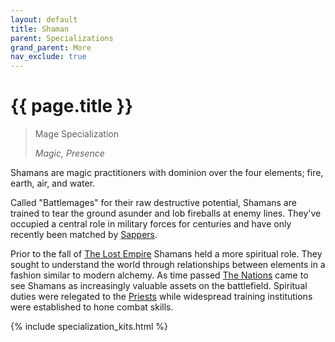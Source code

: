 ```yaml
---
layout: default
title: Shaman
parent: Specializations
grand_parent: More
nav_exclude: true
---
```


# {{ page.title }}

> Mage Specialization
> 
> _Magic, Presence_

Shamans are magic practitioners with dominion over the four elements; fire, earth, air, and water.

Called "Battlemages" for their raw destructive potential, Shamans are trained to tear the ground asunder and lob fireballs at enemy lines. They've occupied a central role in military forces for centuries and have only recently been matched by [Sappers](sapper.html).

Prior to the fall of [The Lost Empire](../the_world.html) Shamans held a more spiritual role. They sought to understand the world through relationships between elements in a fashion similar to modern alchemy. As time passed [The Nations](../the_world.html) came to see Shamans as increasingly valuable assets on the battlefield. Spiritual duties were relegated to the [Priests](priest.html) while widespread training institutions were established to hone combat skills.

{% include specialization_kits.html %}
